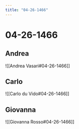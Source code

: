 ```yaml
---
title: "04-26-1466"
---
```


# 04-26-1466

## Andrea
![[Andrea Vasari#04-26-1466]]

## Carlo
![[Carlo du Vido#04-26-1466]]


## Giovanna
![[Giovanna Rosso#04-26-1466]]
